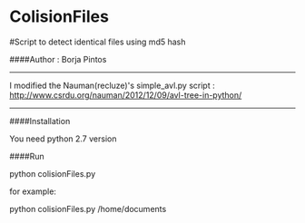 ColisionFiles
============

#Script to detect identical files using md5 hash

####Author : Borja Pintos

***
I modified the Nauman(recluze)'s simple_avl.py script : http://www.csrdu.org/nauman/2012/12/09/avl-tree-in-python/

***


####Installation

You need python 2.7 version

####Run

python colisionFiles.py <PATH>

for example:

python colisionFiles.py /home/documents



